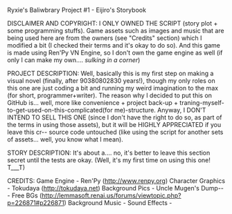 Ryxie's Baliwbrary Project #1 - Eijiro's Storybook

DISCLAIMER AND COPYRIGHT: 
I ONLY OWNED THE SCRIPT (story plot + some programming stuffs). Game assets such as images and music that are being used here are from the owners (see "Credits" section) which I modified a bit (I checked their terms and it's okay to do so). And this game is made using Ren'Py VN Engine, so I don't own the game engine as well (if only I can make my own.... *sulking in a corner*) 

PROJECT DESCRIPTION: 
Well, basically this is my first step on making a visual novel (finally, after 90380802830 years!), though my only roles on this one are just coding a bit and running my weird imagination to the max (for short, programmer+writer). The reason why I decided to put this on GitHub is... well, more like convenience + project back-up + traning-myself-to-get-used-on-this-complicated(for me)-structure. Anyway, I DON'T INTEND TO SELL THIS ONE (since I don't have the right to do so, as part of the terms in using those assets), but it will be HIGHLY APPRECIATED if you leave this cr-- source code untouched (like using the script for another sets of assets... well, you know what I mean).

STORY DESCRIPTION:
It's about a.... no, it's better to leave this section secret until the tests are okay. (Well, it's my first time on using this one! T___T)

CREDITS: 
Game Engine        - Ren'Py (http://www.renpy.org)
Character Graphics - Tokudaya (http://tokudaya.net)
Background Pics    - Uncle Mugen's Dump--- Free BGs (http://lemmasoft.renai.us/forums/viewtopic.php?p=226871#p226871)
Background Music   - 
Sound Effects      - 
